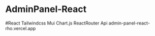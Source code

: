 # AdminPanel-React
#React Tailwindcss Mui Chart.js ReactRouter Api
admin-panel-react-rho.vercel.app
